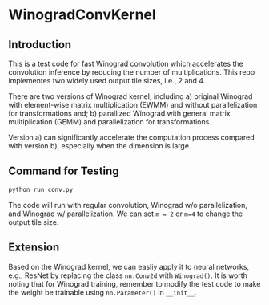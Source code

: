 # WinogradConvKernel

## Introduction
This is a test code for fast Winograd convolution which accelerates the convolution inference by reducing the number of multiplications.
This repo implementes two widely used output tile sizes, i.e., 2 and 4.

There are two versions of Winograd kernel, including a) original Winograd with element-wise matrix multiplication (EWMM) and without parallelization for transformations and; b) parallized Winograd with general matrix multiplication (GEMM) and parallelization for transformations.

Version a) can significantly accelerate the computation process compared with version b), especially when the dimension is large.

## Command for Testing
```bash
python run_conv.py
```
The code will run with regular convolution, Winograd w/o parallelization, and Winograd w/ parallelization.
We can set `m = 2` or `m=4` to change the output tile size.

## Extension
Based on the Winograd kernel, we can easliy apply it to neural networks, e.g., ResNet by replacing the class `nn.Conv2d` with `Winograd()`.
It is worth noting that for Winograd training, remember to modify the test code to make the weight be trainable using `nn.Parameter()` in `__init__`.

